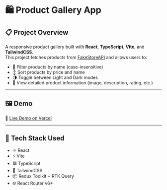 # 🛍️ Product Gallery App

## 📋 Project Overview

A responsive product gallery built with **React**, **TypeScript**, **Vite**, and **TailwindCSS**.  
This project fetches products from [FakeStoreAPI](https://fakestoreapi.com/) and allows users to:

- 🔎 Filter products by name (case-insensitive)
- ↕️ Sort products by price and name
- 🌗 Toggle between Light and Dark modes
- 📄 View detailed product information (image, description, rating, etc.)

---

## 🖼️ Demo 

🔗 [Live Demo on Vercel](https://product-gallery-cztj.vercel.app/)

---

## 🧱 Tech Stack Used

- ⚛️ React
- ⚡ Vite
- 🟦 TypeScript
- 🌈 TailwindCSS
- 📦 Redux Toolkit + RTK Query
- 🌐 React Router v6+

